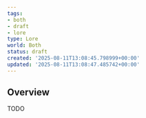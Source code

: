 ```yaml
---
tags:
- both
- draft
- lore
type: Lore
world: Both
status: draft
created: '2025-08-11T13:08:45.798999+00:00'
updated: '2025-08-11T13:08:47.485742+00:00'
---
```



## Overview

TODO
